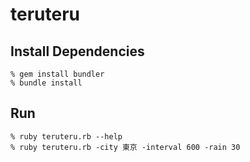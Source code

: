 teruteru
========


Install Dependencies
--------------------

    % gem install bundler
    % bundle install


Run
---

    % ruby teruteru.rb --help
    % ruby teruteru.rb -city 東京 -interval 600 -rain 30
